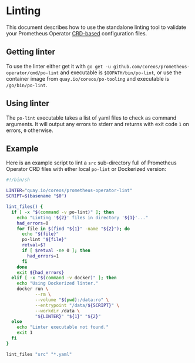 # Linting

This document describes how to use the standalone linting tool to validate your Prometheus Operator [CRD-based](../design.md) configuration files.

## Getting linter

To use the linter either get it with `go get -u github.com/coreos/prometheus-operator/cmd/po-lint` and executable is `$GOPATH/bin/po-lint`, or use the container image from `quay.io/coreos/po-tooling` and executable is `/go/bin/po-lint`.

## Using linter

The `po-lint` executable takes a list of yaml files to check as command arguments. It will output any errors to stderr and returns with exit code `1` on errors, `0` otherwise.

## Example

Here is an example script to lint a `src` sub-directory full of Prometheus Operator CRD files with ether local `po-lint` or Dockerized version:

```sh
#!/bin/sh

LINTER="quay.io/coreos/prometheus-operator-lint"
SCRIPT=$(basename "$0")

lint_files() {
  if [ -x "$(command -v po-lint)" ]; then
    echo "Linting '${2}' files in directory '${1}'..."
    had_errors=0
    for file in $(find "${1}" -name "${2}"); do
      echo "${file}"
      po-lint "${file}"
      retval=$?
      if [ $retval -ne 0 ]; then
        had_errors=1
      fi
    done
    exit ${had_errors}
  elif [ -x "$(command -v docker)" ]; then
    echo "Using Dockerized linter."
    docker run \
           --rm \
           --volume "$(pwd):/data:ro" \
           --entrypoint "/data/${SCRIPT}" \
           --workdir /data \
           "${LINTER}" "${1}" "${2}"
  else
    echo "Linter executable not found."
    exit 1
  fi
}

lint_files "src" "*.yaml"
```
